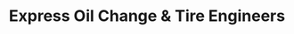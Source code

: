 ---
title: "Express Oil Change & Tire Engineers"
url: /vestavia-hills/express-oil-change-and-tire-engineers-crosshaven-drive/
shop: tyres
---